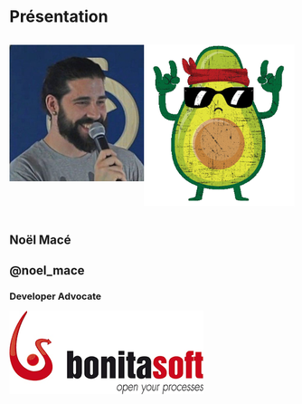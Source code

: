 # Présentation

<div style="display: flex">

![speaker](./assets/images/noel.jpg)
<!-- .element style="flex: 1" -->

![badge](./assets/images/avocado-rocks.png)
<!-- .element style="flex: 1" -->

</div>

## Noël Macé

## @noel_mace

### Developer Advocate

![Bonitasoft](./assets/images/bonitasoft-logo.png)
<!-- .element style="margin-top: 2em; height: 100px" -->
